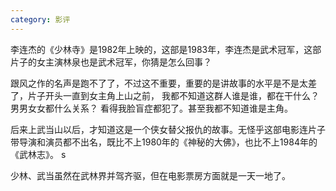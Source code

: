 ```yaml
---
category: 影评
---
```

李连杰的《少林寺》是1982年上映的，这部是1983年，李连杰是武术冠军，这部片子的女主演林泉也是武术冠军，你猜是怎么回事？

跟风之作的名声是跑不了了，不过这不重要，重要的是讲故事的水平是不是太差了，片子开头一直到女主角上山之前，
我都不知道这群人谁是谁，都在干什么？男男女女都什么关系？ 看得我脸盲症都犯了。甚至我都不知道谁是主角。

后来上武当山以后，才知道这是一个侠女替父报仇的故事。无怪乎这部电影连片子带导演和演员都不出名，既比不上1980年的《神秘的大佛》，也比不上1984年的《武林志》。 s

少林、武当虽然在武林界并驾齐驱，但在电影票房方面就是一天一地了。
